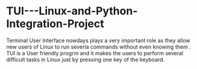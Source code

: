 # TUI---Linux-and-Python-Integration-Project
Terminal User Interface nowdays plays a very  important role as they allow new users of Linux to run severla commands without even knowing them . TUI is a User friendly progrm and it makes the users to perform several difficult tasks in Linux just by pressing one key of the keyboard.
